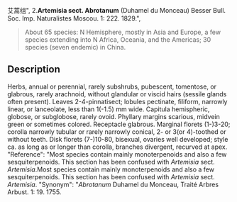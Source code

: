 艾蒿组",
2.**Artemisia sect. Abrotanum** (Duhamel du Monceau) Besser Bull. Soc. Imp. Naturalistes Moscou. 1: 222. 1829.",

> About 65 species: N Hemisphere, mostly in Asia and Europe, a few species extending into N Africa, Oceania, and the Americas; 30 species (seven endemic) in China.

## Description
Herbs, annual or perennial, rarely subshrubs, pubescent, tomentose, or glabrous, rarely arachnoid, without glandular or viscid hairs (sessile glands often present). Leaves 2-4-pinnatisect; lobules pectinate, filiform, narrowly linear, or lanceolate, less than 1(-1.5) mm wide. Capitula hemispheric, globose, or subglobose, rarely ovoid. Phyllary margins scarious, midvein green or sometimes colored. Receptacle glabrous. Marginal florets (1-)3-20; corolla narrowly tubular or rarely narrowly conical, 2- or 3(or 4)-toothed or without teeth. Disk florets (7-)10-80, bisexual, ovaries well developed; style ca. as long as or longer than corolla, branches divergent, recurved at apex.
  "Reference": "Most species contain mainly monoterpenoids and also a few sesquiterpenoids. This section has been confused with *Artemisia* sect. *Artemisia*.Most species contain mainly monoterpenoids and also a few sesquiterpenoids. This section has been confused with *Artemisia* sect. *Artemisia*.
  "Synonym": "*Abrotanum* Duhamel du Monceau, Traité Arbres Arbust. 1: 19. 1755.
